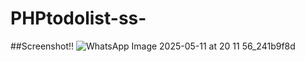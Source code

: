 # PHPtodolist-ss-




##Screenshot!!
![WhatsApp Image 2025-05-11 at 20 11 56_241b9f8d](https://github.com/user-attachments/assets/e1f86ac6-05d6-414e-a27c-9ec16d7445a2)
